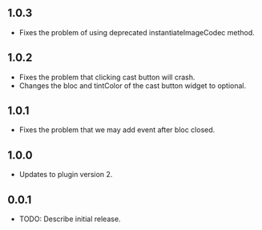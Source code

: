## 1.0.3

* Fixes the problem of using deprecated instantiateImageCodec method.

## 1.0.2

* Fixes the problem that clicking cast button will crash.
* Changes the bloc and tintColor of the cast button widget to optional.

## 1.0.1

* Fixes the problem that we may add event after bloc closed.

## 1.0.0

* Updates to plugin version 2.

## 0.0.1

* TODO: Describe initial release.
